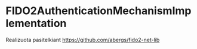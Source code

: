 # FIDO2AuthenticationMechanismImplementation

Realizuota pasitelkiant https://github.com/abergs/fido2-net-lib 
